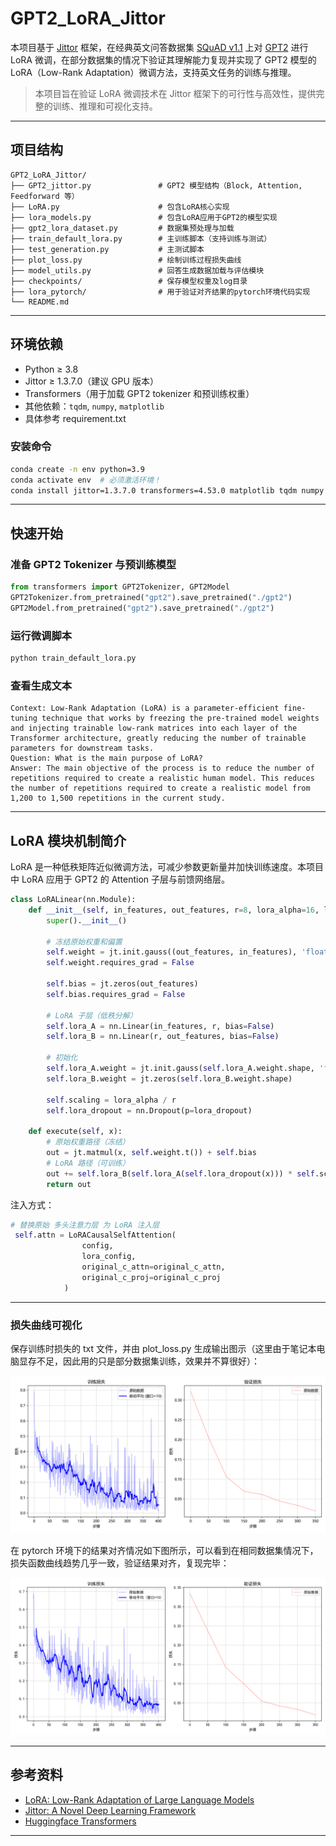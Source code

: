 # GPT2_LoRA_Jittor

本项目基于 [Jittor](https://github.com/Jittor/jittor) 框架，在经典英文问答数据集 [SQuAD v1.1](https://rajpurkar.github.io/SQuAD-explorer/) 上对 [GPT2](https://github.com/openai/gpt-2) 进行 LoRA 微调，在部分数据集的情况下验证其理解能力复现并实现了 GPT2 模型的 LoRA（Low-Rank Adaptation）微调方法，支持英文任务的训练与推理。

>  本项目旨在验证 LoRA 微调技术在 Jittor 框架下的可行性与高效性，提供完整的训练、推理和可视化支持。

---

## 项目结构

```
GPT2_LoRA_Jittor/
├── GPT2_jittor.py               # GPT2 模型结构（Block, Attention, Feedforward 等）
├── LoRA.py                      # 包含LoRA核心实现
├── lora_models.py               # 包含LoRA应用于GPT2的模型实现
├── gpt2_lora_dataset.py         # 数据集预处理与加载
├── train_default_lora.py        # 主训练脚本（支持训练与测试）
├── test_generation.py           # 主测试脚本
├── plot_loss.py                 # 绘制训练过程损失曲线
├── model_utils.py               # 回答生成数据加载与评估模块
├── checkpoints/                 # 保存模型权重及log目录
├── lora_pytorch/                # 用于验证对齐结果的pytorch环境代码实现
└── README.md
```

---

## 环境依赖

- Python ≥ 3.8
- Jittor ≥ 1.3.7.0（建议 GPU 版本）
- Transformers（用于加载 GPT2 tokenizer 和预训练权重）
- 其他依赖：`tqdm`, `numpy`, `matplotlib`
- 具体参考 requirement.txt

### 安装命令

```bash
conda create -n env python=3.9
conda activate env  # 必须激活环境！
conda install jittor=1.3.7.0 transformers=4.53.0 matplotlib tqdm numpy -c conda-forge
```


---

## 快速开始

### 准备 GPT2 Tokenizer 与预训练模型

```python
from transformers import GPT2Tokenizer, GPT2Model
GPT2Tokenizer.from_pretrained("gpt2").save_pretrained("./gpt2")
GPT2Model.from_pretrained("gpt2").save_pretrained("./gpt2")
```

### 运行微调脚本

```bash
python train_default_lora.py
```

### 查看生成文本

```
Context: Low-Rank Adaptation (LoRA) is a parameter-efficient fine-tuning technique that works by freezing the pre-trained model weights and injecting trainable low-rank matrices into each layer of the Transformer architecture, greatly reducing the number of trainable parameters for downstream tasks.
Question: What is the main purpose of LoRA?
Answer: The main objective of the process is to reduce the number of repetitions required to create a realistic human model. This reduces the number of repetitions required to create a realistic model from 1,200 to 1,500 repetitions in the current study.
```

---

## LoRA 模块机制简介

LoRA 是一种低秩矩阵近似微调方法，可减少参数更新量并加快训练速度。本项目中 LoRA 应用于 GPT2 的 Attention 子层与前馈网络层。

```python
class LoRALinear(nn.Module):
    def __init__(self, in_features, out_features, r=8, lora_alpha=16, lora_dropout=0.1):
        super().__init__()

        # 冻结原始权重和偏置
        self.weight = jt.init.gauss((out_features, in_features), 'float32', std=0.02)
        self.weight.requires_grad = False

        self.bias = jt.zeros(out_features)
        self.bias.requires_grad = False

        # LoRA 子层（低秩分解）
        self.lora_A = nn.Linear(in_features, r, bias=False)
        self.lora_B = nn.Linear(r, out_features, bias=False)

        # 初始化
        self.lora_A.weight = jt.init.gauss(self.lora_A.weight.shape, 'float32', std=1.0/r)
        self.lora_B.weight = jt.zeros(self.lora_B.weight.shape)

        self.scaling = lora_alpha / r
        self.lora_dropout = nn.Dropout(p=lora_dropout)

    def execute(self, x):
        # 原始权重路径（冻结）
        out = jt.matmul(x, self.weight.t()) + self.bias
        # LoRA 路径（可训练）
        out += self.lora_B(self.lora_A(self.lora_dropout(x))) * self.scaling
        return out
```

注入方式：

```python
# 替换原始 多头注意力层 为 LoRA 注入层
 self.attn = LoRACausalSelfAttention(
                config, 
                lora_config, 
                original_c_attn=original_c_attn,
                original_c_proj=original_c_proj
            )
```

---


### 损失曲线可视化

保存训练时损失的 txt 文件，并由 plot_loss.py 生成输出图示（这里由于笔记本电脑显存不足，因此用的只是部分数据集训练，效果并不算很好）：

![lora_training_curves](lora_training_curves.png)

在 pytorch 环境下的结果对齐情况如下图所示，可以看到在相同数据集情况下，损失函数曲线趋势几乎一致，验证结果对齐，复现完毕：

![lora_training_curves_pytorch](lora_training_curves_pytorch.png)

---

## 参考资料

-  [LoRA: Low-Rank Adaptation of Large Language Models](https://arxiv.org/abs/2106.09685)
-  [Jittor: A Novel Deep Learning Framework](https://github.com/Jittor/jittor)
-  [Huggingface Transformers](https://huggingface.co/docs/transformers)

---

